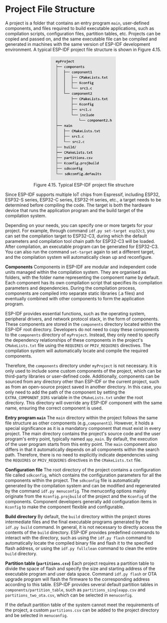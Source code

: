 # Project File Structure
A project is a folder that contains an entry program `main`,
user-defined components, and files required to build executable
applications, such as compilation scripts, configuration files,
partition tables, etc. Projects can be copied and passed on, and the
same executable file can be compiled and generated in machines with the
same version of ESP-IDF development environment. A typical ESP-IDF
project file structure is shown in Figure 4.15.

<!-- ![Typical ESP-IDF project file structure](../../Pics/D4Z/4-15.png) add ../../ it could render pic, but suggest to use html to better adjust the pic in web -->

<figure align="center">
    <img src="../../Pics/D4Z/4-15.png" width="50%">
    <figcaption>Figure 4.15. Typical ESP-IDF project file structure</figcaption>
</figure>

Since ESP-IDF supports multiple IoT chips from Espressif, including
ESP32, ESP32-S series, ESP32-C series, ESP32-H series, etc., a target
needs to be determined before compiling the code. The target is both the
hardware device that runs the application program and the build target
of the compilation system.

Depending on your needs, you can specify one or more targets for your
project. For example, through command `idf.py set-target esp32c3`, you
can set the compilation target to ESP32-C3, during which the default
parameters and compilation tool chain path for ESP32-C3 will be loaded.
After compilation, an executable program can be generated for ESP32-C3.
You can also run the command `set-target` again to set a different
target, and the compilation system will automatically clean up and
reconfigure.

**Components**
Components in ESP-IDF are modular and independent code units managed
within the compilation system. They are organised as folders, with the
folder name representing the component name by default. Each component
has its own compilation script that specifies its compilation parameters
and dependencies. During the compilation process, components are
compiled into separate static libraries (.a files) and eventually
combined with other components to form the application program.

ESP-IDF provides essential functions, such as the operating system,
peripheral drivers, and network protocol stack, in the form of
components. These components are stored in the `components` directory
located within the ESP-IDF root directory. Developers do not need to
copy these components to the `components` directory of `myProject`.
Instead, they only need to specify the dependency relationships of these
components in the project's `CMakeLists.txt` file using the `REQUIRES`
or `PRIV_REQUIRES` directives. The compilation system will automatically
locate and compile the required components.

Therefore, the `components` directory under `myProject` is not
necessary. It is only used to include some custom components of the
project, which can be third-party libraries or user-defined code.
Additionally, components can be sourced from any directory other than
ESP-IDF or the current project, such as from an open-source project
saved in another directory. In this case, you only need to add the path
of the component by setting the `EXTRA_COMPONENT_DIRS` variable in the
`CMakeLists.txt` under the root directory. This directory will override
any ESP-IDF component with the same name, ensuring the correct component
is used. 

**Entry program `main`**
The `main` directory within the project follows the same file structure as other components (e.g.,`component1`). However, it holds a special significance as it is a
mandatory component that must exist in every project. The main directory
contains the project's source code and the user program's entry point,
typically named `app_main`. By default, the execution of the user
program starts from this entry point. The `main` component also differs
in that it automatically depends on all components within the search
path. Therefore, there is no need to explicitly indicate dependencies
using the `REQUIRES` or `PRIV_REQUIRES` directives in the
`CMakeLists.txt` file. 

**Configuration file**
The root directory of the project contains a configuration file called `sdkconfig`, which contains the configuration parameters for all the components within the project.
The `sdkconfig` file is automatically generated by the compilation
system and can be modified and regenerated by the command
`idf.py menuconfig`. The menuconfig options mainly originate from the
`Kconfig.projbuild` of the project and the `Kconfig` of the components.
Component developers generally add configuration items in `Kconfig` to
make the component flexible and configurable. 

**Build directory**
By default, the `build` directory within the project stores intermediate
files and the final executable programs generated by the `idf.py build`
command. In general, it is not necessary to directly access the contents
of the `build` directory. ESP-IDF provides predefined commands to
interact with the directory, such as using the `idf.py flash` command to
automatically locate the compiled binary file and flash it to the
specified flash address, or using the `idf.py fullclean` command to
clean the entire `build` directory. 

**Partition table (`partitions.csv`)**
Each project requires a partition table to divide the space of flash and
specify the size and starting address of the executable program and user
data space. Command `idf.py flash` or OTA upgrade program will flash the firmware to the corresponding address according to this table. ESP-IDF provides several
default partition tables in `components/partition_table`, such as
`partitions_singleapp.csv` and `partitions_two_ota.csv`, which can be
selected in `menuconfig`.

If the default partition table of the system cannot meet the
requirements of the project, a custom `partitions.csv` can be added to
the project directory and be selected in `menuconfig`.